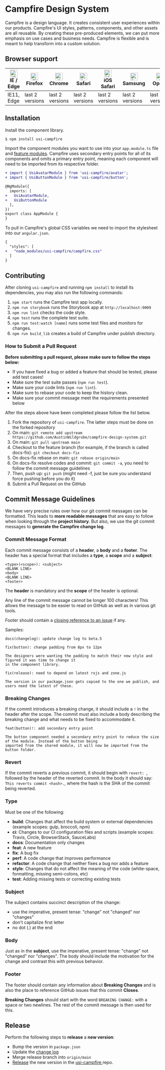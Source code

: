 # Campfire Design System

Campfire is a design language. It creates consistent user experiences within our products. Campfire's UI styles, patterns,
components, and other assets are all reusable. By creating these pre-produced elements,  we can put more emphasis on use cases and business
needs. Campfire is flexible and is meant to help transform into a custom solution.

## Browser support
| [<img src="https://raw.githubusercontent.com/alrra/browser-logos/master/src/edge/edge_48x48.png" alt="IE / Edge" width="24px" height="24px" />](http://godban.github.io/browsers-support-badges/)<br/>IE / Edge | [<img src="https://raw.githubusercontent.com/alrra/browser-logos/master/src/firefox/firefox_48x48.png" alt="Firefox" width="24px" height="24px" />](http://godban.github.io/browsers-support-badges/)<br/>Firefox | [<img src="https://raw.githubusercontent.com/alrra/browser-logos/master/src/chrome/chrome_48x48.png" alt="Chrome" width="24px" height="24px" />](http://godban.github.io/browsers-support-badges/)<br/>Chrome | [<img src="https://raw.githubusercontent.com/alrra/browser-logos/master/src/safari/safari_48x48.png" alt="Safari" width="24px" height="24px" />](http://godban.github.io/browsers-support-badges/)<br/>Safari | [<img src="https://raw.githubusercontent.com/alrra/browser-logos/master/src/safari-ios/safari-ios_48x48.png" alt="iOS Safari" width="24px" height="24px" />](http://godban.github.io/browsers-support-badges/)<br/>iOS Safari | [<img src="https://raw.githubusercontent.com/alrra/browser-logos/master/src/samsung-internet/samsung-internet_48x48.png" alt="Samsung" width="24px" height="24px" />](http://godban.github.io/browsers-support-badges/)<br/>Samsung | [<img src="https://raw.githubusercontent.com/alrra/browser-logos/master/src/opera/opera_48x48.png" alt="Opera" width="24px" height="24px" />](http://godban.github.io/browsers-support-badges/)<br/>Opera |
| --------- | --------- | --------- | --------- | --------- | --------- | --------- |
| IE11, Edge| last 2 versions| last 2 versions| last 2 versions| last 2 versions| last 2 versions| last 2 versions

## Installation
Install the component library.
```bash
$ npm install usi-campfire
```
Import the component modules you want to use into your `app.module.ts` file and [feature modules](https://angular.io/guide/feature-modules). Campfire uses
secondary entry points for all of its components and omits a primary entry point, meaning each component will need to be imported from its respective folder.

```diff
+ import { UsiAvatarModule } from 'usi-campfire/avatar';
+ import { UsiButtonModule } from 'usi-campfire/button';

@NgModule({
  imports: [
+   UsiAvatarModule,
+   UsiButtonModule 
  ],
})
export class AppModule {
}
```

To pull in Campfire's global CSS variables we need to import the stylesheet into our `angular.json`.
```diff
{
  "styles": [
+   "node_modules/usi-campfire/campfire.css"
  ]
}
```

## Contributing
After cloning `usi-campfire` and running `npm install` to install its dependencies, you may also run the following commands:

1. `npm start` runs the Campfire test app locally.
2. `npm run storybook` runs the Storybook app at `http://localhost:9009`
3. `npm run lint` checks the code style.
4. `npm test` runs the complete test suite.
5. `npm run test:watch [name]` runs some test files and monitors for changes.
6. `npm run build_lib` creates a build of Campfire under publish directory.

### How to Submit a Pull Request
**Before submitting a pull request, please make sure to follow the steps below:**

- If you have fixed a bug or added a feature that should be tested, please add test cases!
- Make sure the test suite passes (`npm run test`).
- Make sure your code lints (`npm run lint`).
- Make sure to rebase your code to keep the history clean.
- Make sure your commit message meet the requirements presented below

After the steps above have been completed please follow the list below.

1. Fork the repository of `usi-campfire`. The latter steps must be done on the forked repository
2. On main: `git remote add upstream https://github.com/AustinWildgrube/campfire-design-system.git`
3. On main: `git pull upstream main`
4. Checkout to the feature branch (for example, if the branch is called docs-fix): `git checkout docs-fix`
5. On docs-fix rebase on main: `git rebase origin/main`
6. On docs-fix resolve codes and commit: `git commit -a`, you need to follow the commit message guidelines
7. Then, push up: `git push` (might need -f, just be sure you understand force pushing before you do it)
8. Submit a Pull Request on the GitHub

## Commit Message Guidelines

We have very precise rules over how our git commit messages can be formatted.  This leads to **more
readable messages** that are easy to follow when looking through the **project history**.  But also,
we use the git commit messages to **generate the Campfire change log**.

### Commit Message Format
Each commit message consists of a **header**, a **body** and a **footer**.  The header has a special
format that includes a **type**, a **scope** and a **subject**:

```
<type>(<scope>): <subject>
<BLANK LINE>
<body>
<BLANK LINE>
<footer>
```

The **header** is mandatory and the **scope** of the header is optional.

Any line of the commit message cannot be longer 100 characters! This allows the message to be easier
to read on GitHub as well as in various git tools.

Footer should contain a [closing reference to an issue](https://help.github.com/articles/closing-issues-via-commit-messages/) if any.

Samples:

```
docs(changelog): update change log to beta.5
```
```
fix(button): change padding from 8px to 12px

The designers were wanting the padding to match their new style and figured it was time to change it 
in the component library.
```
```
fix(release): need to depend on latest rxjs and zone.js

The version in our package.json gets copied to the one we publish, and users need the latest of these.
```

### Breaking Changes
If the commit introduces a breaking change, it should include a `!` in the header after the scope. The commit must also include a body describing the breaking
change and what needs to be fixed to accommodate it.

```
feat(button)!: add secondary entry point

The button component needed a secondary entry point to reduce the size of the module. Instead of the button being 
imported from the shared module, it will now be imported from the button folder.
```

### Revert
If the commit reverts a previous commit, it should begin with `revert: `, followed by the header of the reverted commit. In the body it should say: `This reverts commit <hash>.`, where the hash is the SHA of the commit being reverted.

### Type
Must be one of the following:

* **build**: Changes that affect the build system or external dependencies (example scopes: gulp, broccoli, npm)
* **ci**: Changes to our CI configuration files and scripts (example scopes: Travis, Circle, BrowserStack, SauceLabs)
* **docs**: Documentation only changes
* **feat**: A new feature
* **fix**: A bug fix
* **perf**: A code change that improves performance
* **refactor**: A code change that neither fixes a bug nor adds a feature
* **style**: Changes that do not affect the meaning of the code (white-space, formatting, missing semi-colons, etc)
* **test**: Adding missing tests or correcting existing tests

### Subject
The subject contains succinct description of the change:

* use the imperative, present tense: "change" not "changed" nor "changes"
* don't capitalize first letter
* no dot (.) at the end

### Body
Just as in the **subject**, use the imperative, present tense: "change" not "changed" nor "changes".
The body should include the motivation for the change and contrast this with previous behavior.

### Footer
The footer should contain any information about **Breaking Changes** and is also the place to
reference GitHub issues that this commit **Closes**.

**Breaking Changes** should start with the word `BREAKING CHANGE:` with a space or two newlines. The rest of the commit message is then used for this.

## Release
Perform the following steps to **release** a **new version**:
* Bump the version in `package.json`
* Update the [change log](https://ui.wldgrb.com/?path=/story/changelog--page)
* Merge release branch into `origin/main`
* [Release](https://docs.github.com/en/free-pro-team@latest/github/administering-a-repository/managing-releases-in-a-repository) the new version in the [usi-campfire
  ](https://github.com/AustinWildgrube/campfire-design-system) repo.
